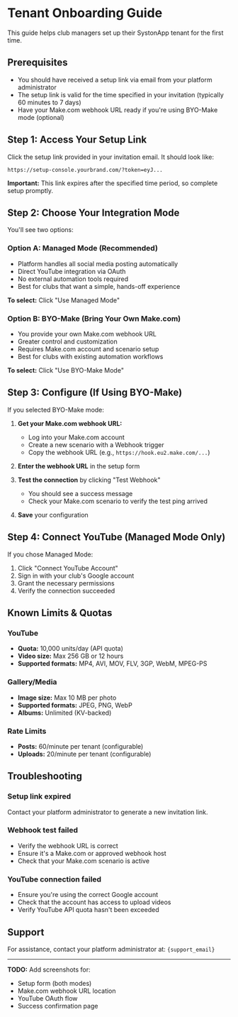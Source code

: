 # Tenant Onboarding Guide

This guide helps club managers set up their SystonApp tenant for the first time.

## Prerequisites

- You should have received a setup link via email from your platform administrator
- The setup link is valid for the time specified in your invitation (typically 60 minutes to 7 days)
- Have your Make.com webhook URL ready if you're using BYO-Make mode (optional)

## Step 1: Access Your Setup Link

Click the setup link provided in your invitation email. It should look like:
```
https://setup-console.yourbrand.com/?token=eyJ...
```

**Important:** This link expires after the specified time period, so complete setup promptly.

## Step 2: Choose Your Integration Mode

You'll see two options:

### Option A: Managed Mode (Recommended)
- Platform handles all social media posting automatically
- Direct YouTube integration via OAuth
- No external automation tools required
- Best for clubs that want a simple, hands-off experience

**To select:** Click "Use Managed Mode"

### Option B: BYO-Make (Bring Your Own Make.com)
- You provide your own Make.com webhook URL
- Greater control and customization
- Requires Make.com account and scenario setup
- Best for clubs with existing automation workflows

**To select:** Click "Use BYO-Make Mode"

## Step 3: Configure (If Using BYO-Make)

If you selected BYO-Make mode:

1. **Get your Make.com webhook URL:**
   - Log into your Make.com account
   - Create a new scenario with a Webhook trigger
   - Copy the webhook URL (e.g., `https://hook.eu2.make.com/...`)

2. **Enter the webhook URL** in the setup form

3. **Test the connection** by clicking "Test Webhook"
   - You should see a success message
   - Check your Make.com scenario to verify the test ping arrived

4. **Save** your configuration

## Step 4: Connect YouTube (Managed Mode Only)

If you chose Managed Mode:

1. Click "Connect YouTube Account"
2. Sign in with your club's Google account
3. Grant the necessary permissions
4. Verify the connection succeeded

## Known Limits & Quotas

### YouTube
- **Quota:** 10,000 units/day (API quota)
- **Video size:** Max 256 GB or 12 hours
- **Supported formats:** MP4, AVI, MOV, FLV, 3GP, WebM, MPEG-PS

### Gallery/Media
- **Image size:** Max 10 MB per photo
- **Supported formats:** JPEG, PNG, WebP
- **Albums:** Unlimited (KV-backed)

### Rate Limits
- **Posts:** 60/minute per tenant (configurable)
- **Uploads:** 20/minute per tenant (configurable)

## Troubleshooting

### Setup link expired
Contact your platform administrator to generate a new invitation link.

### Webhook test failed
- Verify the webhook URL is correct
- Ensure it's a Make.com or approved webhook host
- Check that your Make.com scenario is active

### YouTube connection failed
- Ensure you're using the correct Google account
- Check that the account has access to upload videos
- Verify YouTube API quota hasn't been exceeded

## Support

For assistance, contact your platform administrator at: `{support_email}`

---

**TODO:** Add screenshots for:
- Setup form (both modes)
- Make.com webhook URL location
- YouTube OAuth flow
- Success confirmation page
